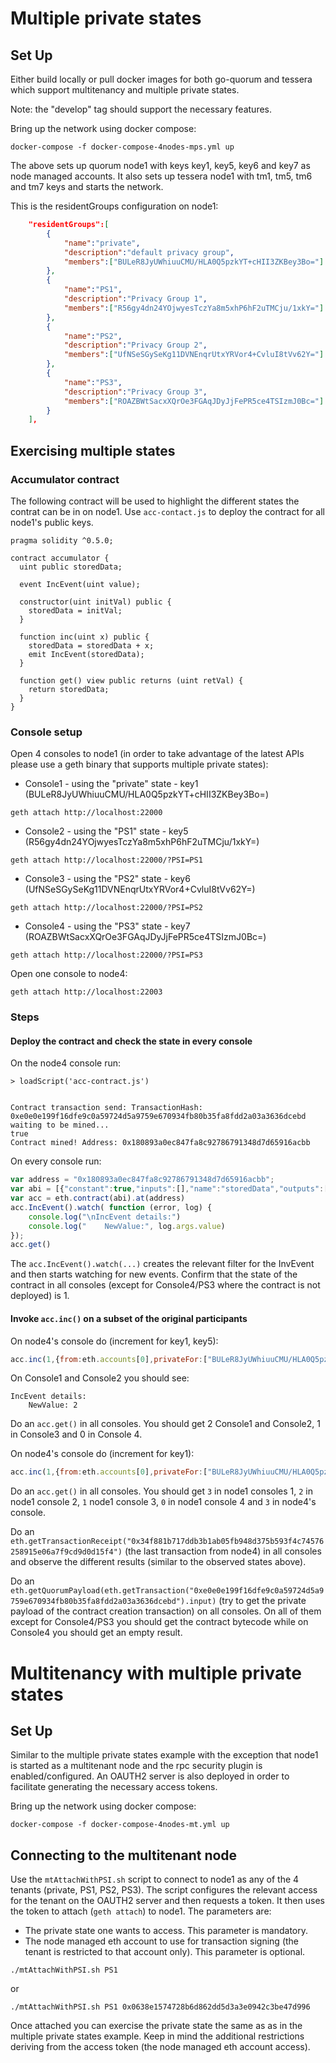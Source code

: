 # Multiple private states
## Set Up
Either build locally or pull docker images for both go-quorum and tessera which support multitenancy and multiple private states.

Note: the "develop" tag should support the necessary features.

Bring up the network using docker compose:
```shell script
docker-compose -f docker-compose-4nodes-mps.yml up
```

The above sets up quorum node1 with keys key1, key5, key6 and key7 as node managed accounts. It also sets up tessera node1 with tm1, tm5, tm6 and tm7 keys and starts the network.

This is the residentGroups configuration on node1:
```json
    "residentGroups":[
        {
            "name":"private",
            "description":"default privacy group",
            "members":["BULeR8JyUWhiuuCMU/HLA0Q5pzkYT+cHII3ZKBey3Bo="]
        },
        {
            "name":"PS1",
            "description":"Privacy Group 1",
            "members":["R56gy4dn24YOjwyesTczYa8m5xhP6hF2uTMCju/1xkY="]
        },
        {
            "name":"PS2",
            "description":"Privacy Group 2",
            "members":["UfNSeSGySeKg11DVNEnqrUtxYRVor4+CvluI8tVv62Y="]
        },
        {
            "name":"PS3",
            "description":"Privacy Group 3",
            "members":["ROAZBWtSacxXQrOe3FGAqJDyJjFePR5ce4TSIzmJ0Bc="]
        }
    ],

```

## Exercising multiple states
### Accumulator contract
The following contract will be used to highlight the different states the contrat can be in on node1. 
Use `acc-contact.js` to deploy the contract for all node1's public keys. 
```solidity
pragma solidity ^0.5.0;

contract accumulator {
  uint public storedData;

  event IncEvent(uint value);

  constructor(uint initVal) public {
    storedData = initVal;
  }

  function inc(uint x) public {
    storedData = storedData + x;
    emit IncEvent(storedData);
  }

  function get() view public returns (uint retVal) {
    return storedData;
  }
}
```

### Console setup

Open 4 consoles to node1 (in order to take advantage of the latest APIs please use a geth binary that supports multiple private states):

* Console1 - using the "private" state - key1 (BULeR8JyUWhiuuCMU/HLA0Q5pzkYT+cHII3ZKBey3Bo=) 
```shell script
geth attach http://localhost:22000
```
* Console2 - using the "PS1" state - key5 (R56gy4dn24YOjwyesTczYa8m5xhP6hF2uTMCju/1xkY=) 
```shell script
geth attach http://localhost:22000/?PSI=PS1
```
* Console3 - using the "PS2" state - key6 (UfNSeSGySeKg11DVNEnqrUtxYRVor4+CvluI8tVv62Y=) 
```shell script
geth attach http://localhost:22000/?PSI=PS2
```
* Console4 - using the "PS3" state - key7 (ROAZBWtSacxXQrOe3FGAqJDyJjFePR5ce4TSIzmJ0Bc=) 
```shell script
geth attach http://localhost:22000/?PSI=PS3
```

Open one console to node4:

```shell script
geth attach http://localhost:22003
```

### Steps
#### Deploy the contract and check the state in every console
On the node4 console run:
```shell script
> loadScript('acc-contract.js')


Contract transaction send: TransactionHash: 0xe0e0e199f16dfe9c0a59724d5a9759e670934fb80b35fa8fdd2a03a3636dcebd waiting to be mined...
true
Contract mined! Address: 0x180893a0ec847fa8c92786791348d7d65916acbb
```

On every console run:
```javascript
var address = "0x180893a0ec847fa8c92786791348d7d65916acbb";
var abi = [{"constant":true,"inputs":[],"name":"storedData","outputs":[{"name":"","type":"uint256"}],"payable":false,"stateMutability":"view","type":"function"},{"constant":true,"inputs":[],"name":"get","outputs":[{"name":"retVal","type":"uint256"}],"payable":false,"stateMutability":"view","type":"function"},{"constant":false,"inputs":[{"name":"x","type":"uint256"}],"name":"inc","outputs":[],"payable":false,"stateMutability":"nonpayable","type":"function"},{"inputs":[{"name":"initVal","type":"uint256"}],"payable":false,"stateMutability":"nonpayable","type":"constructor"},{"anonymous":false,"inputs":[{"indexed":false,"name":"value","type":"uint256"}],"name":"IncEvent","type":"event"}];
var acc = eth.contract(abi).at(address)
acc.IncEvent().watch( function (error, log) {
    console.log("\nIncEvent details:")
    console.log("    NewValue:", log.args.value)
});
acc.get()
```
The `acc.IncEvent().watch(...)` creates the relevant filter for the InvEvent and then starts watching for new events. Confirm that the state of the contract in all consoles (except for Console4/PS3 where the contract is not deployed) is 1.

#### Invoke `acc.inc()` on a subset of the original participants
On node4's console do (increment for key1, key5):
```javascript
acc.inc(1,{from:eth.accounts[0],privateFor:["BULeR8JyUWhiuuCMU/HLA0Q5pzkYT+cHII3ZKBey3Bo=", "R56gy4dn24YOjwyesTczYa8m5xhP6hF2uTMCju/1xkY="]});
``` 
On Console1 and Console2 you should see:

```
IncEvent details:
    NewValue: 2
```

Do an `acc.get()` in all consoles. You should get 2 Console1 and Console2, 1 in Console3 and 0 in Console 4.

On node4's console do (increment for key1):
```javascript
acc.inc(1,{from:eth.accounts[0],privateFor:["BULeR8JyUWhiuuCMU/HLA0Q5pzkYT+cHII3ZKBey3Bo="]});
``` 

Do an `acc.get()` in all consoles. You should get `3` in node1 consoles 1, `2` in node1 console 2, `1` node1 console 3, `0` in node1 console 4 and `3` in node4's console.

Do an `eth.getTransactionReceipt("0x34f881b717ddb3b1ab05fb948d375b593f4c74576258915e06a7f9cd9d0d15f4")` (the last transaction from node4) in all consoles and observe the different results (similar to the observed states above).

Do an `eth.getQuorumPayload(eth.getTransaction("0xe0e0e199f16dfe9c0a59724d5a9759e670934fb80b35fa8fdd2a03a3636dcebd").input)` (try to get the private payload of the contract creation transaction) on all consoles. On all of them except for Console4/PS3 you should get the contract bytecode while on Console4 you should get an empty result. 

# Multitenancy with multiple private states
## Set Up
Similar to the multiple private states example with the exception that node1 is started as a multitenant node and the rpc security plugin is enabled/configured.
An OAUTH2 server is also deployed in order to facilitate generating the necessary access tokens. 

Bring up the network using docker compose:
```shell script
docker-compose -f docker-compose-4nodes-mt.yml up
```

## Connecting to the multitenant node
Use the `mtAttachWithPSI.sh` script to connect to node1 as any of the 4 tenants (private, PS1, PS2, PS3).
The script configures the relevant access for the tenant on the OAUTH2 server and then requests a token. It then uses the token to attach (`geth attach`) to node1. 
The parameters are:
* The private state one wants to access. This parameter is mandatory.
* The node managed eth account to use for transaction signing (the tenant is restricted to that account only). This parameter is optional. 
```shell
./mtAttachWithPSI.sh PS1 
```
or
```shell
./mtAttachWithPSI.sh PS1 0x0638e1574728b6d862dd5d3a3e0942c3be47d996 
```
Once attached you can exercise the private state the same as as in the multiple private states example. Keep in mind the additional restrictions deriving from the access token (the node managed eth account access).